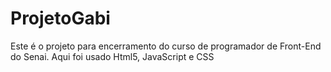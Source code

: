 # ProjetoGabi
Este é o projeto para encerramento do curso de programador de Front-End do Senai. Aqui foi usado Html5, JavaScript e CSS
